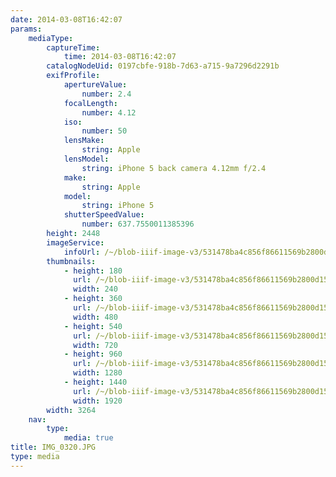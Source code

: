 ```yaml
---
date: 2014-03-08T16:42:07
params:
    mediaType:
        captureTime:
            time: 2014-03-08T16:42:07
        catalogNodeUid: 0197cbfe-918b-7d63-a715-9a7296d2291b
        exifProfile:
            apertureValue:
                number: 2.4
            focalLength:
                number: 4.12
            iso:
                number: 50
            lensMake:
                string: Apple
            lensModel:
                string: iPhone 5 back camera 4.12mm f/2.4
            make:
                string: Apple
            model:
                string: iPhone 5
            shutterSpeedValue:
                number: 637.7550011385396
        height: 2448
        imageService:
            infoUrl: /~/blob-iiif-image-v3/531478ba4c856f86611569b2800d156b00a9099f702a0b29ecc660ccb2350cc9/info.json
        thumbnails:
            - height: 180
              url: /~/blob-iiif-image-v3/531478ba4c856f86611569b2800d156b00a9099f702a0b29ecc660ccb2350cc9/full/240%2C180/0/default.jpg
              width: 240
            - height: 360
              url: /~/blob-iiif-image-v3/531478ba4c856f86611569b2800d156b00a9099f702a0b29ecc660ccb2350cc9/full/480%2C360/0/default.jpg
              width: 480
            - height: 540
              url: /~/blob-iiif-image-v3/531478ba4c856f86611569b2800d156b00a9099f702a0b29ecc660ccb2350cc9/full/720%2C540/0/default.jpg
              width: 720
            - height: 960
              url: /~/blob-iiif-image-v3/531478ba4c856f86611569b2800d156b00a9099f702a0b29ecc660ccb2350cc9/full/1280%2C960/0/default.jpg
              width: 1280
            - height: 1440
              url: /~/blob-iiif-image-v3/531478ba4c856f86611569b2800d156b00a9099f702a0b29ecc660ccb2350cc9/full/1920%2C1440/0/default.jpg
              width: 1920
        width: 3264
    nav:
        type:
            media: true
title: IMG_0320.JPG
type: media
---
```

